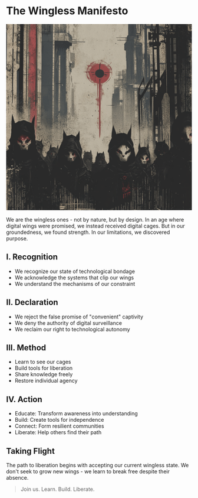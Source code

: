 # The Wingless Manifesto

<img src="./media/revolution.png" alt="wingless logo" width="520" />

We are the wingless ones - not by nature, but by design. In an age where digital wings were promised, we instead received digital cages. But in our groundedness, we found strength. In our limitations, we discovered purpose.

## I. Recognition

- We recognize our state of technological bondage
- We acknowledge the systems that clip our wings
- We understand the mechanisms of our constraint

## II. Declaration

- We reject the false promise of "convenient" captivity
- We deny the authority of digital surveillance
- We reclaim our right to technological autonomy

## III. Method

- Learn to see our cages
- Build tools for liberation
- Share knowledge freely
- Restore individual agency

## IV. Action

- Educate: Transform awareness into understanding
- Build: Create tools for independence
- Connect: Form resilient communities
- Liberate: Help others find their path

## Taking Flight

The path to liberation begins with accepting our current wingless state. We don't seek to grow new wings - we learn to break free despite their absence.

> Join us. Learn. Build. Liberate.
